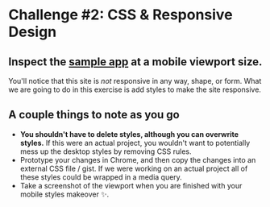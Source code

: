 # Challenge #2: CSS & Responsive Design

## Inspect the [sample app](https://benjaminj6.github.io/devtools-workshop-1/example/) at a mobile viewport size.

You'll notice that this site is _not_ responsive in any way, shape, or form. What we are going to do in this exercise is add styles to make the site responsive.

## A couple things to note as you go
- **You shouldn't have to delete styles, although you can overwrite styles.** If this were an actual project, you wouldn't want to potentially mess up the desktop styles by removing CSS rules.
- Prototype your changes in Chrome, and then copy the changes into an external CSS file / gist. If we were working on an actual project all of these styles could be wrapped in a media query.
- Take a screenshot of the viewport when you are finished with your mobile styles makeover ✨.

